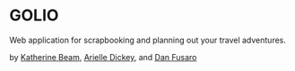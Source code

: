# GOLIO

Web application for scrapbooking and planning out your travel adventures.

by [Katherine Beam](https://github.com/katherinebeam), [Arielle Dickey](https://github.com/arielledickey), and [Dan Fusaro](https://github.com/danfusaro1)
